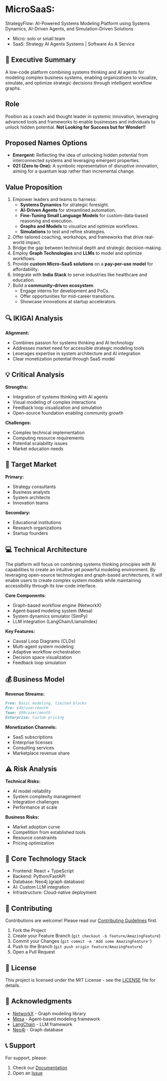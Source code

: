 # MicroSaaS: 

StrategyFlow: AI-Powered Systems Modeling Platform using Systems Dynamics, AI-Driven Agents, and Simulation-Driven Solutions

- Micro: solo or small team
- SaaS: Strategy AI Agents Systems | Software As A Service

## 🎯 Executive Summary
A low-code platform combining systems thinking and AI agents for modeling complex business systems, enabling organizations to visualize, simulate, and optimize strategic decisions through intelligent workflow graphs. 

## **Role**
Position as a coach and thought leader in systemic innovation, leveraging advanced tools and frameworks to enable businesses and individuals to unlock hidden potential. **Not Looking for Success but for Wonder!!**

## **Proposed Names Options**
- **Emergent:** Reflecting the idea of unlocking hidden potential from interconnected systems and leveraging emergent properties.
- **021 (Zero to One):** A symbolic representation of disruptive innovation, aiming for a quantum leap rather than incremental change.


## **Value Proposition**

1. Empower leaders and teams to harness:
   - **Systems Dynamics** for strategic foresight.
   - **AI-Driven Agents** for streamlined automation.
   - **Fine-Tuning Small Language Models** for custom-data-based reasoning and execution.
   - **Graphs and Models** to visualize and optimize workflows.
   - **Simulations** to test and refine strategies.
2. Offer tailored coaching, workshops, and frameworks that drive real-world impact.
3. Bridge the gap between technical depth and strategic decision-making.
4. Employ **Graph Technologies** and **LLMs** to model and optimize workflows.
5. Provide **custom Micro-SaaS solutions** on a **pay-per-use model** for affordability.
6. Integrate with **India Stack** to serve industries like healthcare and education.
7. Build a **community-driven ecosystem**:
   - Engage interns for development and PoCs.
   - Offer opportunities for mid-career transitions.
   - Showcase innovations at startup accelerators.


## 🔍 IKIGAI Analysis

**Alignment:**
- Combines passion for systems thinking and AI technology
- Addresses market need for accessible strategic modeling tools
- Leverages expertise in system architecture and AI integration
- Clear monetization potential through SaaS model

## 💡 Critical Analysis

**Strengths:**
- Integration of systems thinking with AI agents
- Visual modeling of complex interactions
- Feedback loop visualization and simulation
- Open-source foundation enabling community growth

**Challenges:**
- Complex technical implementation
- Computing resource requirements
- Potential scalability issues
- Market education needs

## 🎯 Target Market

**Primary:**
- Strategy consultants
- Business analysts
- System architects
- Innovation teams

**Secondary:**
- Educational institutions
- Research organizations
- Startup founders

## 💻 Technical Architecture

The platform will focus on combining systems thinking principles with AI capabilities to create an intuitive yet powerful modeling environment. By leveraging open-source technologies and graph-based architectures, it will enable users to create complex system models while maintaining accessibility through its low-code interface.

**Core Components:**
- Graph-based workflow engine (NetworkX)
- Agent-based modeling system (Mesa)
- System dynamics simulator (SimPy)
- LLM integration (LangChain/LlamaIndex)

**Key Features:**
- Causal Loop Diagrams (CLDs)
- Multi-agent system modeling
- Adaptive workflow orchestration
- Decision space visualization
- Feedback loop simulation

## 💰 Business Model

**Revenue Streams:**
```markdown
Free: Basic modeling, limited blocks
Pro: $49/user/month
Team: $99/user/month
Enterprise: Custom pricing
```

**Monetization Channels:**
- SaaS subscriptions
- Enterprise licenses
- Consulting services
- Marketplace revenue share

## ⚠️ Risk Analysis

**Technical Risks:**
- AI model reliability
- System complexity management
- Integration challenges
- Performance at scale

**Business Risks:**
- Market adoption curve
- Competition from established tools
- Resource constraints
- Pricing optimization

## 🔧 Core Technology Stack
- Frontend: React + TypeScript
- Backend: Python/FastAPI
- Database: Neo4j (graph database)
- AI: Custom LLM integration
- Infrastructure: Cloud-native deployment

## 🤝 Contributing

Contributions are welcome! Please read our [Contributing Guidelines](CONTRIBUTING.md) first.

1. Fork the Project
2. Create your Feature Branch (`git checkout -b feature/AmazingFeature`)
3. Commit your Changes (`git commit -m 'Add some AmazingFeature'`)
4. Push to the Branch (`git push origin feature/AmazingFeature`)
5. Open a Pull Request

## 📄 License

This project is licensed under the MIT License - see the [LICENSE](LICENSE) file for details.

## 🙏 Acknowledgments

- [NetworkX](https://networkx.org/) - Graph modeling library
- [Mesa](https://mesa.readthedocs.io/) - Agent-based modeling framework
- [LangChain](https://langchain.readthedocs.io/) - LLM framework
- [Neo4j](https://neo4j.com/) - Graph database

## 📞 Support

For support, please:
1. Check our [Documentation](docs/README.md)
2. Open an [Issue](https://github.com/yourusername/strategyflow/issues)

